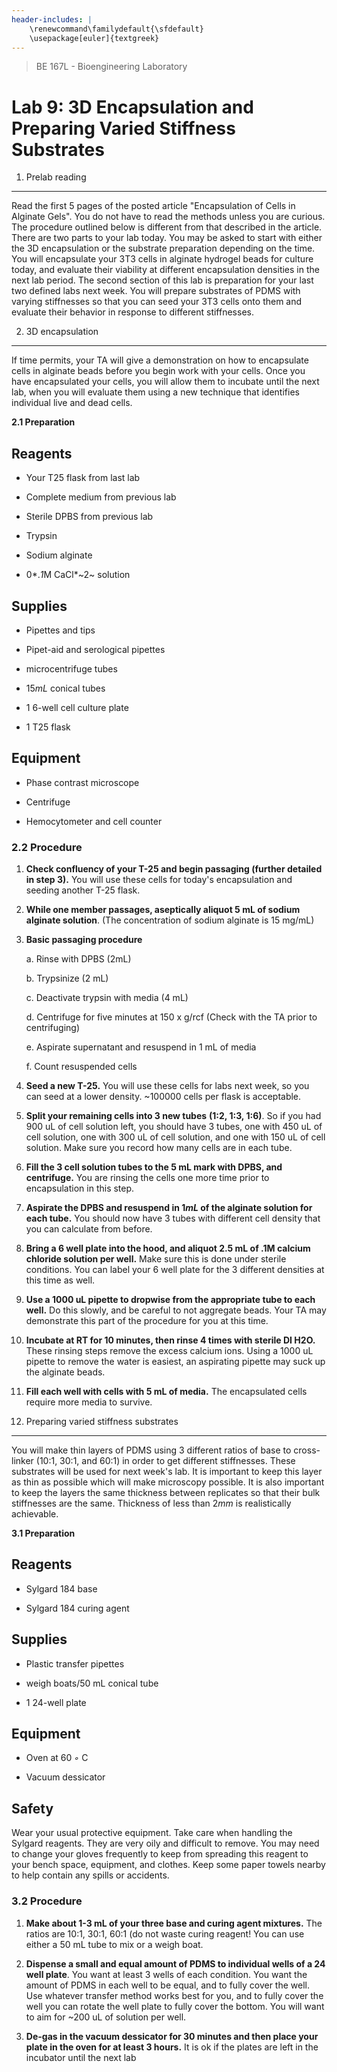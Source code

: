 ```yaml
---
header-includes: |
    \renewcommand\familydefault{\sfdefault}
    \usepackage[euler]{textgreek}
---
```


> BE 167L - Bioengineering Laboratory

Lab 9: 3D Encapsulation and Preparing Varied Stiffness Substrates 
==================================================================

1. Prelab reading 
------------------

Read the first 5 pages of the posted article "Encapsulation of Cells in
Alginate Gels". You do not have to read the methods unless you are
curious. The procedure outlined below is different from that described
in the article. There are two parts to your lab today. You may be asked
to start with either the 3D encapsulation or the substrate preparation
depending on the time. You will encapsulate your 3T3 cells in alginate
hydrogel beads for culture today, and evaluate their viability at
different encapsulation densities in the next lab period. The second
section of this lab is preparation for your last two defined labs next
week. You will prepare substrates of PDMS with varying stiffnesses so
that you can seed your 3T3 cells onto them and evaluate their behavior
in response to different stiffnesses.

2. 3D encapsulation 
--------------------

If time permits, your TA will give a demonstration on how to encapsulate
cells in alginate beads before you begin work with your cells. Once you
have encapsulated your cells, you will allow them to incubate until the
next lab, when you will evaluate them using a new technique that
identifies individual live and dead cells.

**2.1 Preparation**

Reagents 
---------

-   Your T25 flask from last lab

-   Complete medium from previous lab

-   Sterile DPBS from previous lab

-   Trypsin

-   Sodium alginate

-   0*.*1*M CaCl*~2~ solution

Supplies 
---------

-   Pipettes and tips

-   Pipet-aid and serological pipettes

-   microcentrifuge tubes

-   15*mL* conical tubes

-   1 6-well cell culture plate

-   1 T25 flask

Equipment 
----------

-   Phase contrast microscope

-   Centrifuge

-   Hemocytometer and cell counter

### 2.2 Procedure 

1.  **Check confluency of your T-25 and begin passaging (further
    detailed in step 3).** You will use these cells for today's
    encapsulation and seeding another T-25 flask.

2.  **While one member passages, aseptically aliquot 5 mL of sodium
    alginate solution**. (The concentration of sodium alginate is 15
    mg/mL)

3.  **Basic passaging procedure**

    a.  Rinse with DPBS (2mL)

    b.  Trypsinize (2 mL)

    c.  Deactivate trypsin with media (4 mL)

    d.  Centrifuge for five minutes at 150 x g/rcf (Check with the TA
        prior to centrifuging)

    e.  Aspirate supernatant and resuspend in 1 mL of media

    f.  Count resuspended cells

4.  **Seed a new T-25.** You will use these cells for labs next week, so
    you can seed at a lower density. \~100000 cells per flask is
    acceptable.

5.  **Split your remaining cells into 3 new tubes** **(1:2, 1:3, 1:6)**.
    So if you had 900 uL of cell solution left, you should have 3 tubes,
    one with 450 uL of cell solution, one with 300 uL of cell solution,
    and one with 150 uL of cell solution. Make sure you record how many
    cells are in each tube.

6.  **Fill the 3 cell solution tubes to the 5 mL mark with DPBS, and
    centrifuge.** You are rinsing the cells one more time prior to
    encapsulation in this step.

7.  **Aspirate the DPBS and resuspend in 1*mL* of the alginate solution
    for each tube.** You should now have 3 tubes with different cell
    density that you can calculate from before.

8.  **Bring a 6 well plate into the hood, and aliquot 2.5 mL of .1M
    calcium chloride solution per well.** Make sure this is done under
    sterile conditions. You can label your 6 well plate for the 3
    different densities at this time as well.

9.  **Use a 1000 uL pipette to dropwise from the appropriate tube to
    each well.** Do this slowly, and be careful to not aggregate beads.
    Your TA may demonstrate this part of the procedure for you at this
    time.

10. **Incubate at RT for 10 minutes, then rinse 4 times with sterile DI
    H2O.** These rinsing steps remove the excess calcium ions. Using a
    1000 uL pipette to remove the water is easiest, an aspirating
    pipette may suck up the alginate beads.

11. **Fill each well with cells with 5 mL of media.** The encapsulated
    cells require more media to survive.

3. Preparing varied stiffness substrates 
-----------------------------------------

You will make thin layers of PDMS using 3 different ratios of base to
cross-linker (10:1, 30:1, and 60:1) in order to get different
stiffnesses. These substrates will be used for next week's lab. It is
important to keep this layer as thin as possible which will make
microscopy possible. It is also important to keep the layers the same
thickness between replicates so that their bulk stiffnesses are the
same. Thickness of less than 2*mm* is realistically achievable.

**3.1 Preparation**

Reagents 
---------

-   Sylgard 184 base

-   Sylgard 184 curing agent

Supplies 
---------

-   Plastic transfer pipettes

-   weigh boats/50 mL conical tube

-   1 24-well plate

Equipment 
----------

-   Oven at 60 *◦* C

-   Vacuum dessicator

Safety 
-------

Wear your usual protective equipment. Take care when handling the
Sylgard reagents. They are very oily and difficult to remove. You may
need to change your gloves frequently to keep from spreading this
reagent to your bench space, equipment, and clothes. Keep some paper
towels nearby to help contain any spills or accidents.

### 3.2 Procedure 

1.  **Make about 1-3 mL of your three base and curing agent mixtures.**
    The ratios are 10:1, 30:1, 60:1 (do not waste curing reagent! You
    can use either a 50 mL tube to mix or a weigh boat.

2.  **Dispense a small and equal amount of PDMS to individual wells of a
    24 well plate**. You want at least 3 wells of each condition. You
    want the amount of PDMS in each well to be equal, and to fully cover
    the well. Use whatever transfer method works best for you, and to
    fully cover the well you can rotate the well plate to fully cover
    the bottom. You will want to aim for \~200 uL of solution per well.

3.  **De-gas in the vacuum dessicator for 30 minutes and then place your
    plate in the oven for at least 3 hours.** It is ok if the plates are
    left in the incubator until the next lab
